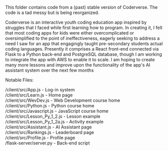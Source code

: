 This folder contains code from a (past) stable version of Coderverse. The code is a tad messy but is being reorganized.

Coderverse is an interactive youth coding education app inspired by struggles that I faced while first learning how to program. In creating it, I felt that most coding apps for kids were either overcomplicated or oversimplified to the point of ineffectiveness, eagerly seeking to address a need I saw for an app that engagingly taught pre-secondary students actual coding languages. Presently it comprises a React front-end connected via Flask to a Python back-end and PostgreSQL database, though I am working to integrate the app with AWS to enable it to scale. I am hoping to create many more lessons and improve upon the functionality of the app's AI assistant system over the next few months

Notable Files:

/client/src/App.js - Log-in system<br>
/client/src/Learn.js - Home page<br>
/client/src/WevDev.js - Web Development course home<br>
/client/src/Python.js - Python course home<br>
/client/src/Javascript.js - JavaScript course home<br>
/client/src/Lesson_Py_1_2.js - Lesson example<br>
/client/src/Lesson_Py_1_2a.js - Activity example<br>
/client/src/Assistant.js - AI Assistant page<br>
/client/src/Rankings.js - Leaderboard page<br>
/client/src/Profile.js - Profile page<br>
/flask-server/server.py - Back-end script
